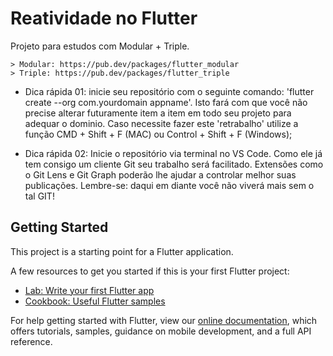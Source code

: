 # Reatividade no Flutter
Projeto para estudos com Modular + Triple.

    > Modular: https://pub.dev/packages/flutter_modular
    > Triple: https://pub.dev/packages/flutter_triple

 - Dica rápida 01: inicie seu repositório com o seguinte comando: 'flutter create --org com.yourdomain appname'. Isto fará com que você não precise alterar futuramente item a item em todo seu projeto para adequar o dominio. Caso necessite fazer este 'retrabalho' utilize a função CMD + Shift + F (MAC) ou Control + Shift + F (Windows);

 - Dica rápida 02: Inicie o repositório via terminal no VS Code. Como ele já tem consigo um cliente Git seu trabalho será facilitado. Extensões como o Git Lens e Git Graph poderão lhe ajudar a controlar melhor suas publicações. Lembre-se: daqui em diante você não viverá mais sem o tal GIT!

## Getting Started

This project is a starting point for a Flutter application.

A few resources to get you started if this is your first Flutter project:

- [Lab: Write your first Flutter app](https://flutter.dev/docs/get-started/codelab)
- [Cookbook: Useful Flutter samples](https://flutter.dev/docs/cookbook)

For help getting started with Flutter, view our
[online documentation](https://flutter.dev/docs), which offers tutorials,
samples, guidance on mobile development, and a full API reference.
